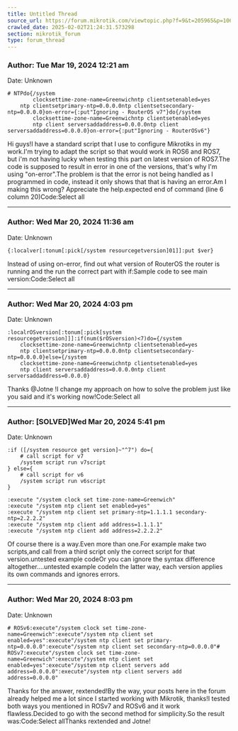 ```yaml
---
title: Untitled Thread
source_url: https://forum.mikrotik.com/viewtopic.php?f=9&t=205965&p=1064904&amp;sid=1ef4b927f8b28e3b342d451b507d8371#p1064904
crawled_date: 2025-02-02T21:24:31.573298
section: mikrotik_forum
type: forum_thread
---
```


### Author: Tue Mar 19, 2024 12:21 am
Date: Unknown

```
# NTPdo{/system
    	clocksettime-zone-name=Greenwichntp clientsetenabled=yes
   	ntp clientsetprimary-ntp=0.0.0.0ntp clientsetsecondary-ntp=0.0.0.0}on-error={:put"Ignoring - RouterOS v7"}do{/system
        clocksettime-zone-name=Greenwichntp clientsetenabled=yes
        ntp client serversaddaddress=0.0.0.0ntp client serversaddaddress=0.0.0.0}on-error={:put"Ignoring - RouterOSv6"}
```

Hi guys!I have a standard script that I use to configure Mikrotiks in my work.I'm trying to adapt the script so that would work in ROS6 and ROS7, but i'm not having lucky when testing this part on latest version of ROS7.The code is supposed to result in error in one of the versions, that's why I'm using "on-error".The problem is that the error is not being handled as I programmed in code, instead it only shows that that is having an error.Am I making this wrong? Appreciate the help.expected end of command (line 6 column 20)Code:Select all


---
### Author: Wed Mar 20, 2024 11:36 am
Date: Unknown

```
{:localver[:tonum[:pick[/system resourcegetversion]01]]:put $ver}
```

Instead of using on-error, find out what version of RouterOS the router is running and the run the correct part with if:Sample code to see main version:Code:Select all


---
### Author: Wed Mar 20, 2024 4:03 pm
Date: Unknown

```
:localrOSversion[:tonum[:pick[system resourcegetversion]]]:if(num($rOSversion)<7)do={/system
    clocksettime-zone-name=Greenwichntp clientsetenabled=yes
    ntp clientsetprimary-ntp=0.0.0.0ntp clientsetsecondary-ntp=0.0.0.0}else={/system
    clocksettime-zone-name=Greenwichntp clientsetenabled=yes
    ntp client serversaddaddress=0.0.0.0ntp client serversaddaddress=0.0.0.0}
```

Thanks @Jotne !I change my approach on how to solve the problem just like you said and it's working now!Code:Select all


---
### Author: [SOLVED]Wed Mar 20, 2024 5:41 pm
Date: Unknown

```
:if ([/system resource get version]~"^7") do={
    # call script for v7
    /system script run v7script
} else={
    # call script for v6
    /system script run v6script
}
```

```
:execute "/system clock set time-zone-name=Greenwich"
:execute "/system ntp client set enabled=yes"
:execute "/system ntp client set primary-ntp=1.1.1.1 secondary-ntp=2.2.2.2"
:execute "/system ntp client add address=1.1.1.1"
:execute "/system ntp client add address=2.2.2.2"
```

Of course there is a way.Even more than one.For example make two scripts,and call from a third script only the correct script for that version.untested example codeOr you can ignore the syntax difference altogether....untested example codeIn the latter way, each version applies its own commands and ignores errors.


---
### Author: Wed Mar 20, 2024 8:03 pm
Date: Unknown

```
# ROSv6:execute"/system clock set time-zone-name=Greenwich":execute"/system ntp client set enabled=yes":execute"/system ntp client set primary-ntp=0.0.0.0":execute"/system ntp client set secondary-ntp=0.0.0.0"# ROSv7:execute"/system clock set time-zone-name=Greenwich":execute"/system ntp client set enabled=yes":execute"/system ntp client servers add address=0.0.0.0":execute"/system ntp client servers add address=0.0.0.0"
```

Thanks for the answer, rextended!By the way, your posts here in the forum already helped me a lot since I started working with Mikrotik, thanks!I tested both ways you mentioned in ROSv7 and ROSv6 and it work flawless.Decided to go with the second method for simplicity.So the result was:Code:Select allThanks rextended and Jotne!

